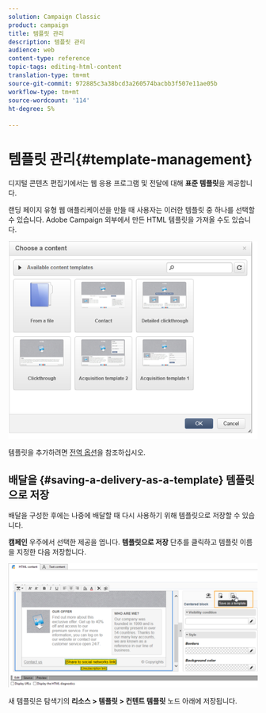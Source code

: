 ```yaml
---
solution: Campaign Classic
product: campaign
title: 템플릿 관리
description: 템플릿 관리
audience: web
content-type: reference
topic-tags: editing-html-content
translation-type: tm+mt
source-git-commit: 972885c3a38bcd3a260574bacbb3f507e11ae05b
workflow-type: tm+mt
source-wordcount: '114'
ht-degree: 5%

---
```



# 템플릿 관리{#template-management}

디지털 콘텐츠 편집기에서는 웹 응용 프로그램 및 전달에 대해 **표준 템플릿**&#x200B;을 제공합니다.

랜딩 페이지 유형 웹 애플리케이션을 만들 때 사용자는 이러한 템플릿 중 하나를 선택할 수 있습니다. Adobe Campaign 외부에서 만든 HTML 템플릿을 가져올 수도 있습니다.

![](assets/dce_popup_templatechoice.png)

템플릿을 추가하려면 [전역 옵션](../../web/using/content-editor-interface.md#global-options)을 참조하십시오.

## 배달을 {#saving-a-delivery-as-a-template} 템플릿으로 저장

배달을 구성한 후에는 나중에 배달할 때 다시 사용하기 위해 템플릿으로 저장할 수 있습니다.

**캠페인** 우주에서 선택한 제공을 엽니다. **템플릿으로 저장** 단추를 클릭하고 템플릿 이름을 지정한 다음 저장합니다.

![](assets/dce_save_model.png)

새 템플릿은 탐색기의 **리소스 > 템플릿 > 컨텐트 템플릿** 노드 아래에 저장됩니다.
